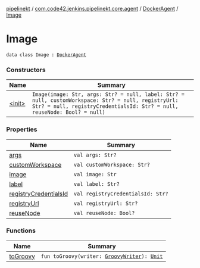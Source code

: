 [pipelinekt](../../../index.md) / [com.code42.jenkins.pipelinekt.core.agent](../../index.md) / [DockerAgent](../index.md) / [Image](./index.md)

# Image

`data class Image : `[`DockerAgent`](../index.md)

### Constructors

| Name | Summary |
|---|---|
| [&lt;init&gt;](-init-.md) | `Image(image: Str, args: Str? = null, label: Str? = null, customWorkspace: Str? = null, registryUrl: Str? = null, registryCredentialsId: Str? = null, reuseNode: Bool? = null)` |

### Properties

| Name | Summary |
|---|---|
| [args](args.md) | `val args: Str?` |
| [customWorkspace](custom-workspace.md) | `val customWorkspace: Str?` |
| [image](image.md) | `val image: Str` |
| [label](label.md) | `val label: Str?` |
| [registryCredentialsId](registry-credentials-id.md) | `val registryCredentialsId: Str?` |
| [registryUrl](registry-url.md) | `val registryUrl: Str?` |
| [reuseNode](reuse-node.md) | `val reuseNode: Bool?` |

### Functions

| Name | Summary |
|---|---|
| [toGroovy](to-groovy.md) | `fun toGroovy(writer: `[`GroovyWriter`](../../../com.code42.jenkins.pipelinekt.core.writer/-groovy-writer/index.md)`): `[`Unit`](https://kotlinlang.org/api/latest/jvm/stdlib/kotlin/-unit/index.html) |
